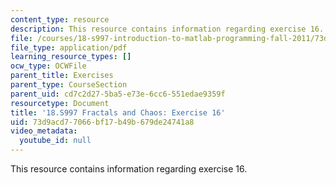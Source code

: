 ```yaml
---
content_type: resource
description: This resource contains information regarding exercise 16.
file: /courses/18-s997-introduction-to-matlab-programming-fall-2011/73d9acd77066bf17b49b679de24741a8_MIT18_S997F11_Exercise_16.pdf
file_type: application/pdf
learning_resource_types: []
ocw_type: OCWFile
parent_title: Exercises
parent_type: CourseSection
parent_uid: cd7c2d27-5ba5-e73e-6cc6-551edae9359f
resourcetype: Document
title: '18.S997 Fractals and Chaos: Exercise 16'
uid: 73d9acd7-7066-bf17-b49b-679de24741a8
video_metadata:
  youtube_id: null
---
```

This resource contains information regarding exercise 16.

